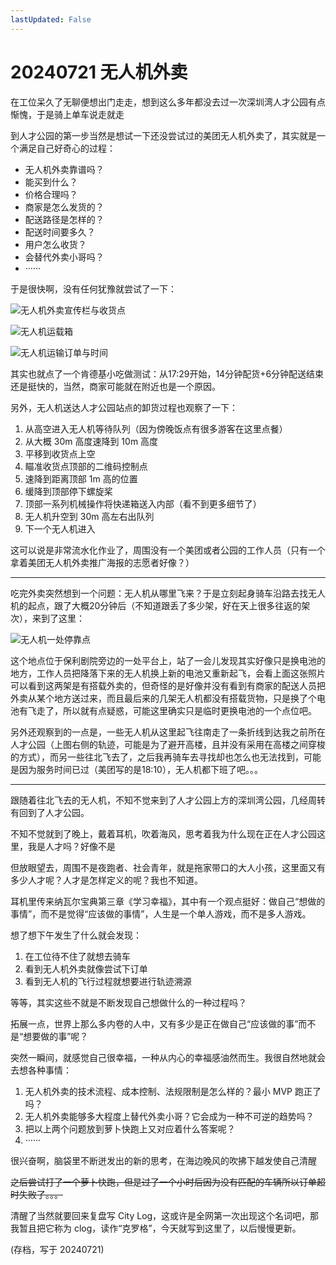 ```yaml
---
lastUpdated: False
---
```


# 20240721 无人机外卖

在工位呆久了无聊便想出门走走，想到这么多年都没去过一次深圳湾人才公园有点惭愧，于是骑上单车说走就走

到人才公园的第一步当然是想试一下还没尝试过的美团无人机外卖了，其实就是一个满足自己好奇心的过程：

- 无人机外卖靠谱吗？
- 能买到什么？
- 价格合理吗？
- 商家是怎么发货的？
- 配送路径是怎样的？
- 配送时间要多久？
- 用户怎么收货？
- 会替代外卖小哥吗？
- ······

于是很快啊，没有任何犹豫就尝试了一下：

![无人机外卖宣传栏与收货点](/drone-delivery-bulletin-board-and-arrival-place.webp)

![无人机运载箱](/drone-delivery-box.webp)

![无人机运输订单与时间](/drone-delivery-time.webp)

其实也就点了一个肯德基小吃做测试：从17:29开始，14分钟配货+6分钟配送结束还是挺快的，当然，商家可能就在附近也是一个原因。

另外，无人机送达人才公园站点的卸货过程也观察了一下：

1. 从高空进入无人机等待队列（因为傍晚饭点有很多游客在这里点餐）
2. 从大概 30m 高度速降到 10m 高度
3. 平移到收货点上空
4. 瞄准收货点顶部的二维码控制点
5. 速降到距离顶部 1m 高的位置
6. 缓降到顶部停下螺旋桨
7. 顶部一系列机械操作将快递箱送入内部（看不到更多细节了）
8. 无人机升空到 30m 高左右出队列
9. 下一个无人机进入

这可以说是非常流水化作业了，周围没有一个美团或者公园的工作人员（只有一个拿着美团无人机外卖推广海报的志愿者好像？）

---

吃完外卖突然想到一个问题：无人机从哪里飞来？于是立刻起身骑车沿路去找无人机的起点，跟了大概20分钟后（不知道跟丢了多少架，好在天上很多往返的架次），来到了这里：

![无人机一处停靠点](/drone-a-stop-station.webp)

这个地点位于保利剧院旁边的一处平台上，站了一会儿发现其实好像只是换电池的地方，工作人员把降落下来的无人机换上新的电池又重新起飞，会看上面这张照片可以看到这两架是有搭载外卖的，但奇怪的是好像并没有看到有商家的配送人员把外卖从某个地方送过来，而且最后来的几架无人机都没有搭载货物，只是换了个电池有飞走了，所以就有点疑惑，可能这里确实只是临时更换电池的一个点位吧。

另外还观察到的一点是，一些无人机从这里起飞往南走了一条折线到达我之前所在人才公园（上图右侧的轨迹，可能是为了避开高楼，且并没有采用在高楼之间穿梭的方式），而另一些往北飞去了，之后我再骑车去寻找却也怎么也无法找到，可能是因为服务时间已过（美团写的是18:10），无人机都下班了吧。。。

---

跟随着往北飞去的无人机，不知不觉来到了人才公园上方的深圳湾公园，几经周转有回到了人才公园。

不知不觉就到了晚上，戴着耳机，吹着海风，思考着我为什么现在正在人才公园这里，我是人才吗？好像不是

但放眼望去，周围不是夜跑者、社会青年，就是拖家带口的大人小孩，这里面又有多少人才呢？人才是怎样定义的呢？我也不知道。

耳机里传来纳瓦尔宝典第三章《学习幸福》，其中有一个观点挺好：做自己“想做的事情”，而不是觉得“应该做的事情”，人生是一个单人游戏，而不是多人游戏。

想了想下午发生了什么就会发现：

1. 在工位待不住了就想去骑车
2. 看到无人机外卖就像尝试下订单
3. 看到无人机的飞行过程就想要进行轨迹溯源

等等，其实这些不就是不断发现自己想做什么的一种过程吗？

拓展一点，世界上那么多内卷的人中，又有多少是正在做自己“应该做的事”而不是“想要做的事”呢？

突然一瞬间，就感觉自己很幸福，一种从内心的幸福感油然而生。我很自然地就会去想各种事情：

1. 无人机外卖的技术流程、成本控制、法规限制是怎么样的？最小 MVP 跑正了吗？
2. 无人机外卖能够多大程度上替代外卖小哥？它会成为一种不可逆的趋势吗？
3. 把以上两个问题放到萝卜快跑上又对应着什么答案呢？
4. ······

很兴奋啊，脑袋里不断迸发出的新的思考，在海边晚风的吹拂下越发使自己清醒

~~之后尝试打了一个萝卜快跑，但是过了一个小时后因为没有匹配的车辆所以订单超时失败了。。。~~

清醒了当然就要回来复盘写 City Log，这或许是全网第一次出现这个名词吧，那我暂且把它称为 clog，读作“克罗格”，今天就写到这里了，以后慢慢更新。

(存档，写于 20240721)
